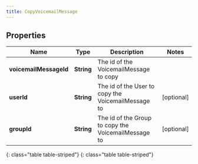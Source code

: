 ```yaml
---
title: CopyVoicemailMessage
---
```


## Properties

| Name | Type | Description | Notes |
| ------------ | ------------- | ------------- | ------------- |
| **voicemailMessageId** | **String** | The id of the VoicemailMessage to copy |  |
| **userId** | **String** | The id of the User to copy the VoicemailMessage to |  [optional] |
| **groupId** | **String** | The id of the Group to copy the VoicemailMessage to |  [optional] |
{: class="table table-striped"}
{: class="table table-striped"}


